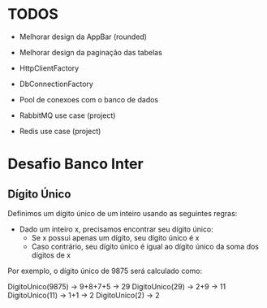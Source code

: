 # TODOS

- Melhorar design da AppBar (rounded)
- Melhorar design da paginação das tabelas



- HttpClientFactory
- DbConnectionFactory
- Pool de conexoes com o banco de dados

- RabbitMQ use case (project)
- Redis use case (project)





# Desafio Banco Inter

## Dígito Único

Definimos um dígito único de um inteiro usando as seguintes regras:

- Dado um inteiro x, precisamos encontrar seu dígito único:
    - Se x possui apenas um dígito, seu dígito único é x
    - Caso contrário, seu dígito único é igual ao dígito único da soma dos dígitos de x

Por exemplo, o dígito único de 9875 será calculado como:

DigitoUnico(9875) -> 9+8+7+5 -> 29
DigitoUnico(29) -> 2+9 -> 11
DigitoUnico(11) -> 1+1 -> 2
DigitoUnico(2) -> 2







